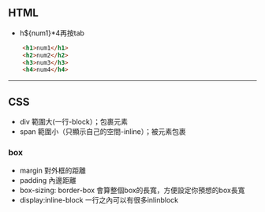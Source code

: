 ## HTML
- h${num1}*4再按tab
```html
    <h1>num1</h1>
    <h2>num2</h2>
    <h3>num3</h3>
    <h4>num4</h4>
```
----
## CSS
- div 
範圍大(一行-block）；包裹元素
- span 
範圍小（只顯示自己的空間-inline）；被元素包裹

### box
- margin 對外框的距離
- padding 內邊距離
- box-sizing: border-box 會算整個box的長寬，方便設定你預想的box長寬
- display:inline-block 一行之內可以有很多inlinblock
